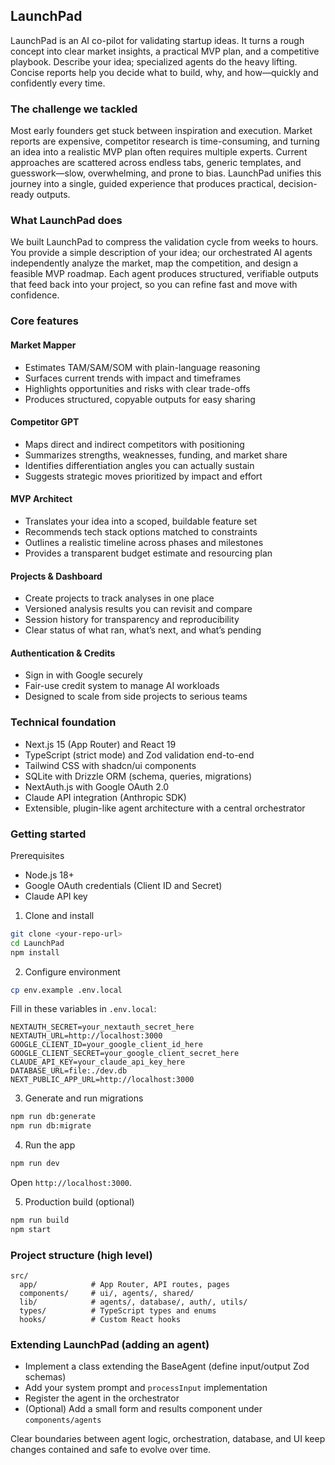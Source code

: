 ## LaunchPad

LaunchPad is an AI co-pilot for validating startup ideas. It turns a rough concept into clear market insights, a practical MVP plan, and a competitive playbook. Describe your idea; specialized agents do the heavy lifting. Concise reports help you decide what to build, why, and how—quickly and confidently every time.

### The challenge we tackled

Most early founders get stuck between inspiration and execution. Market reports are expensive, competitor research is time-consuming, and turning an idea into a realistic MVP plan often requires multiple experts. Current approaches are scattered across endless tabs, generic templates, and guesswork—slow, overwhelming, and prone to bias. LaunchPad unifies this journey into a single, guided experience that produces practical, decision-ready outputs.

### What LaunchPad does

We built LaunchPad to compress the validation cycle from weeks to hours. You provide a simple description of your idea; our orchestrated AI agents independently analyze the market, map the competition, and design a feasible MVP roadmap. Each agent produces structured, verifiable outputs that feed back into your project, so you can refine fast and move with confidence.

### Core features

#### Market Mapper

- Estimates TAM/SAM/SOM with plain-language reasoning
- Surfaces current trends with impact and timeframes
- Highlights opportunities and risks with clear trade-offs
- Produces structured, copyable outputs for easy sharing

#### Competitor GPT

- Maps direct and indirect competitors with positioning
- Summarizes strengths, weaknesses, funding, and market share
- Identifies differentiation angles you can actually sustain
- Suggests strategic moves prioritized by impact and effort

#### MVP Architect

- Translates your idea into a scoped, buildable feature set
- Recommends tech stack options matched to constraints
- Outlines a realistic timeline across phases and milestones
- Provides a transparent budget estimate and resourcing plan

#### Projects & Dashboard

- Create projects to track analyses in one place
- Versioned analysis results you can revisit and compare
- Session history for transparency and reproducibility
- Clear status of what ran, what’s next, and what’s pending

#### Authentication & Credits

- Sign in with Google securely
- Fair-use credit system to manage AI workloads
- Designed to scale from side projects to serious teams

### Technical foundation

- Next.js 15 (App Router) and React 19
- TypeScript (strict mode) and Zod validation end-to-end
- Tailwind CSS with shadcn/ui components
- SQLite with Drizzle ORM (schema, queries, migrations)
- NextAuth.js with Google OAuth 2.0
- Claude API integration (Anthropic SDK)
- Extensible, plugin-like agent architecture with a central orchestrator

### Getting started

Prerequisites

- Node.js 18+
- Google OAuth credentials (Client ID and Secret)
- Claude API key

1. Clone and install

```bash
git clone <your-repo-url>
cd LaunchPad
npm install
```

2. Configure environment

```bash
cp env.example .env.local
```

Fill in these variables in `.env.local`:

```
NEXTAUTH_SECRET=your_nextauth_secret_here
NEXTAUTH_URL=http://localhost:3000
GOOGLE_CLIENT_ID=your_google_client_id_here
GOOGLE_CLIENT_SECRET=your_google_client_secret_here
CLAUDE_API_KEY=your_claude_api_key_here
DATABASE_URL=file:./dev.db
NEXT_PUBLIC_APP_URL=http://localhost:3000
```

3. Generate and run migrations

```bash
npm run db:generate
npm run db:migrate
```

4. Run the app

```bash
npm run dev
```

Open `http://localhost:3000`.

5. Production build (optional)

```bash
npm run build
npm start
```

### Project structure (high level)

```
src/
  app/            # App Router, API routes, pages
  components/     # ui/, agents/, shared/
  lib/            # agents/, database/, auth/, utils/
  types/          # TypeScript types and enums
  hooks/          # Custom React hooks
```

### Extending LaunchPad (adding an agent)

- Implement a class extending the BaseAgent (define input/output Zod schemas)
- Add your system prompt and `processInput` implementation
- Register the agent in the orchestrator
- (Optional) Add a small form and results component under `components/agents`

Clear boundaries between agent logic, orchestration, database, and UI keep changes contained and safe to evolve over time.
